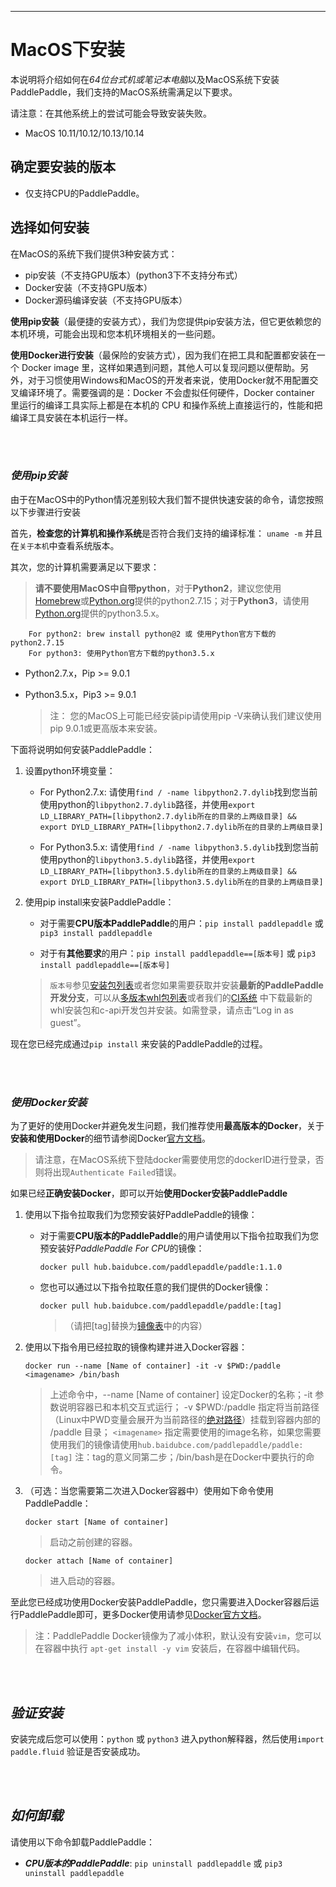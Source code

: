 ***

# **MacOS下安装**

本说明将介绍如何在*64位台式机或笔记本电脑*以及MacOS系统下安装PaddlePaddle，我们支持的MacOS系统需满足以下要求。

请注意：在其他系统上的尝试可能会导致安装失败。

* MacOS 10.11/10.12/10.13/10.14

## 确定要安装的版本

* 仅支持CPU的PaddlePaddle。



## 选择如何安装
在MacOS的系统下我们提供3种安装方式：

* pip安装（不支持GPU版本）(python3下不支持分布式）
* Docker安装（不支持GPU版本）
* Docker源码编译安装（不支持GPU版本）


**使用pip安装**（最便捷的安装方式），我们为您提供pip安装方法，但它更依赖您的本机环境，可能会出现和您本机环境相关的一些问题。


**使用Docker进行安装**（最保险的安装方式），因为我们在把工具和配置都安装在一个 Docker image 里，这样如果遇到问题，其他人可以复现问题以便帮助。另外，对于习惯使用Windows和MacOS的开发者来说，使用Docker就不用配置交叉编译环境了。需要强调的是：Docker 不会虚拟任何硬件，Docker container 里运行的编译工具实际上都是在本机的 CPU 和操作系统上直接运行的，性能和把编译工具安装在本机运行一样。    



<br/><br/>
### ***使用pip安装***

由于在MacOS中的Python情况差别较大我们暂不提供快速安装的命令，请您按照以下步骤进行安装

首先，**检查您的计算机和操作系统**是否符合我们支持的编译标准： `uname -m` 并且在`关于本机`中查看系统版本。

其次，您的计算机需要满足以下要求：    

> **请不要使用MacOS中自带python**，对于**Python2**，建议您使用[Homebrew](https://brew.sh)或[Python.org](https://www.python.org/ftp/python/2.7.15/python-2.7.15-macosx10.9.pkg)提供的python2.7.15；对于**Python3**，请使用[Python.org](https://www.python.org/downloads/mac-osx/)提供的python3.5.x。
	
		For python2: brew install python@2 或 使用Python官方下载的python2.7.15
		For python3: 使用Python官方下载的python3.5.x

*	Python2.7.x，Pip >= 9.0.1            
*  Python3.5.x，Pip3 >= 9.0.1  

	> 注： 您的MacOS上可能已经安装pip请使用pip -V来确认我们建议使用pip 9.0.1或更高版本来安装。        
	    
下面将说明如何安装PaddlePaddle：

1. 设置python环境变量：
	
	- For Python2.7.x: 请使用`find / -name libpython2.7.dylib`找到您当前使用python的`libpython2.7.dylib`路径，并使用`export LD_LIBRARY_PATH=[libpython2.7.dylib所在的目录的上两级目录] && export DYLD_LIBRARY_PATH=[libpython2.7.dylib所在的目录的上两级目录]`
	
	- For Python3.5.x: 请使用`find / -name libpython3.5.dylib`找到您当前使用python的`libpython3.5.dylib`路径，并使用`export LD_LIBRARY_PATH=[libpython3.5.dylib所在的目录的上两级目录] && export DYLD_LIBRARY_PATH=[libpython3.5.dylib所在的目录的上两级目录]`

2. 使用pip install来安装PaddlePaddle：
	
	* 对于需要**CPU版本PaddlePaddle**的用户：`pip install paddlepaddle` 或 `pip3 install paddlepaddle`


	
	* 对于有**其他要求**的用户：`pip install paddlepaddle==[版本号]`  或 `pip3 install paddlepaddle==[版本号]`
	
	> `版本号`参见[安装包列表](./Tables.html/#whls)或者您如果需要获取并安装**最新的PaddlePaddle开发分支**，可以从[多版本whl包列表](./Tables.html/#ciwhls)或者我们的[CI系统](https://paddleci.ngrok.io/project.html?projectId=Manylinux1&tab=projectOverview) 中下载最新的whl安装包和c-api开发包并安装。如需登录，请点击“Log in as guest”。
	
     
	
	    
	    

现在您已经完成通过`pip install` 来安装的PaddlePaddle的过程。




<br/><br/>
### ***使用Docker安装***

<!-- 我们更加推荐**使用Docker进行安装**，因为我们在把工具和配置都安装在一个 Docker image 里，这样如果遇到问题，其他人可以复现问题以便帮助。另外，对于习惯使用Windows和MacOS的开发者来说，使用Docker就不用配置交叉编译环境了。需要强调的是：Docker 不会虚拟任何硬件，Docker container 里运行的编译工具实际上都是在本机的 CPU 和操作系统上直接运行的，性能和把编译工具安装在本机运行一样。-->

为了更好的使用Docker并避免发生问题，我们推荐使用**最高版本的Docker**，关于**安装和使用Docker**的细节请参阅Docker[官方文档](https://docs.docker.com/install/)。

> 请注意，在MacOS系统下登陆docker需要使用您的dockerID进行登录，否则将出现`Authenticate Failed`错误。

如果已经**正确安装Docker**，即可以开始**使用Docker安装PaddlePaddle**

1. 使用以下指令拉取我们为您预安装好PaddlePaddle的镜像：


	* 对于需要**CPU版本的PaddlePaddle**的用户请使用以下指令拉取我们为您预安装好*PaddlePaddle For CPU*的镜像：

		`docker pull hub.baidubce.com/paddlepaddle/paddle:1.1.0`
		

	* 您也可以通过以下指令拉取任意的我们提供的Docker镜像：

		`docker pull hub.baidubce.com/paddlepaddle/paddle:[tag]`
		
		> （请把[tag]替换为[镜像表](./Tables.html/#dockers)中的内容）
		
2. 使用以下指令用已经拉取的镜像构建并进入Docker容器：

	`docker run --name [Name of container] -it -v $PWD:/paddle <imagename> /bin/bash`

	> 上述命令中，--name [Name of container] 设定Docker的名称；-it 参数说明容器已和本机交互式运行； -v $PWD:/paddle 指定将当前路径（Linux中PWD变量会展开为当前路径的[绝对路径](https://baike.baidu.com/item/绝对路径/481185)）挂载到容器内部的 /paddle 目录； `<imagename>` 指定需要使用的image名称，如果您需要使用我们的镜像请使用`hub.baidubce.com/paddlepaddle/paddle:[tag]` 注：tag的意义同第二步；/bin/bash是在Docker中要执行的命令。

3. （可选：当您需要第二次进入Docker容器中）使用如下命令使用PaddlePaddle：

	`docker start [Name of container]`
	
	> 启动之前创建的容器。

	`docker attach [Name of container]`
	
	> 进入启动的容器。     
	
	
至此您已经成功使用Docker安装PaddlePaddle，您只需要进入Docker容器后运行PaddlePaddle即可，更多Docker使用请参见[Docker官方文档](https://docs.docker.com)。

> 注：PaddlePaddle Docker镜像为了减小体积，默认没有安装`vim`，您可以在容器中执行 `apt-get install -y vim` 安装后，在容器中编辑代码。
<!--TODO: When we support pip install mode on MacOS, we can write on this part -->



<br/><br/>
## ***验证安装***
安装完成后您可以使用：`python` 或 `python3` 进入python解释器，然后使用`import paddle.fluid` 验证是否安装成功。

<br/><br/>
## ***如何卸载***
请使用以下命令卸载PaddlePaddle：

* ***CPU版本的PaddlePaddle***: `pip uninstall paddlepaddle` 或 `pip3 uninstall paddlepaddle`     

